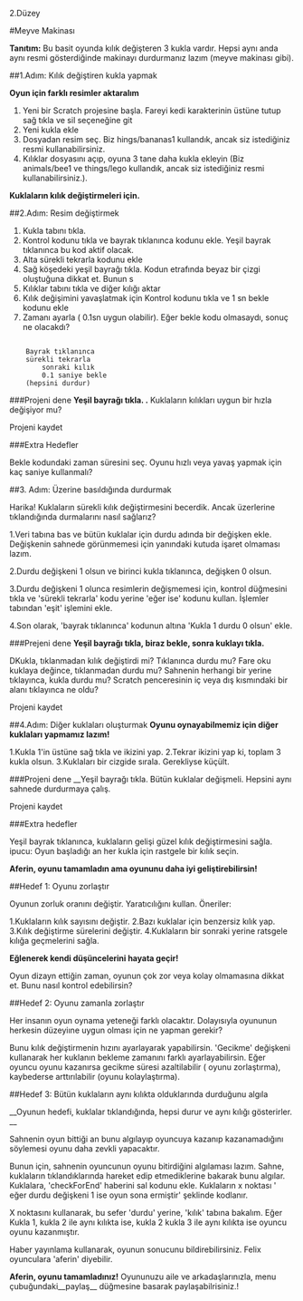2.Düzey

#Meyve Makinası

__Tanıtım:__
Bu basit oyunda kılık değişteren 3 kukla vardır. Hepsi aynı anda aynı resmi gösterdiğinde makinayı durdurmanız lazım (meyve makinası gibi).

##1.Adım: Kılık değiştiren kukla yapmak

__Oyun için farklı resimler aktaralım__

1. Yeni bir Scratch projesine başla. Fareyi kedi karakterinin üstüne tutup sağ tıkla ve sil seçeneğine git
2. Yeni kukla ekle
3. Dosyadan resim seç. Biz hings/bananas1 kullandık, ancak siz istediğiniz resmi kullanabilirsiniz.
4. Kılıklar dosyasını açıp, oyuna 3 tane daha kukla ekleyin
(Biz animals/bee1 ve things/lego kullandık, ancak siz istediğiniz resmi kullanabilirsiniz.).

__Kuklaların kılık değiştirmeleri için.__

##2.Adım: Resim değiştirmek

1. Kukla tabını tıkla.
2. Kontrol kodunu tıkla ve bayrak tıklanınca kodunu ekle. Yeşil bayrak tıklanınca bu kod aktif olacak.
3. Alta sürekli tekrarla kodunu ekle
4. Sağ köşedeki yeşil bayrağı tıkla. Kodun etrafında beyaz bir çizgi oluştuğuna dikkat et. Bunun s
5. Kılıklar tabını tıkla ve diğer kılığı aktar
6. Kılık değişimini yavaşlatmak için Kontrol kodunu tıkla ve 1 sn bekle kodunu ekle
7. Zamanı ayarla ( 0.1sn uygun olabilir). Eğer bekle kodu olmasaydı, sonuç ne olacakdı?
```scratch

	Bayrak tıklanınca
	sürekli tekrarla	
		sonraki kılık
		0.1 saniye bekle
	(hepsini durdur)
```

###Projeni dene
__Yeşil bayrağı tıkla. .__ 
Kuklaların kılıkları uygun bir hızla değişiyor mu? 

Projeni kaydet

###Extra Hedefler

Bekle kodundaki zaman süresini seç. Oyunu hızlı veya yavaş yapmak için kaç saniye kullanmalı?

##3. Adım: Üzerine basıldığında durdurmak

Harika! Kuklaların sürekli kılık değiştirmesini becerdik. Ancak üzerlerine tıklandığında durmalarını nasıl sağlarız? 

1.Veri tabına bas ve bütün kuklalar için durdu adında bir değişken ekle. Değişkenin sahnede görünmemesi için yanındaki kutuda işaret olmaması lazım.

2.Durdu değişkeni 1 olsun ve birinci kukla tıklanınca, değişken 0 olsun.

3.Durdu değişkeni 1 olunca resimlerin değişmemesi için, kontrol düğmesini tıkla ve 'sürekli tekrarla' kodu yerine 'eğer ise' kodunu kullan. İşlemler tabından 'eşit' işlemini ekle.

4.Son olarak, 'bayrak tıklanınca' kodunun altına 'Kukla 1 durdu 0 olsun' ekle.

###Prejeni dene
__Yeşil bayrağı tıkla, biraz bekle, sonra kuklayı tıkla.__ 

DKukla, tıklanmadan kılık değiştirdi mi? Tıklanınca durdu mu? Fare oku kuklaya değince, tıklanmadan durdu mu? Sahnenin herhangi bir yerine tıklayınca, kukla durdu mu? 
Scratch penceresinin iç veya dış kısmındaki bir alanı tıklayınca ne oldu?

Projeni kaydet

##4.Adım: Diğer kuklaları oluşturmak
__Oyunu oynayabilmemiz için diğer kuklaları yapmamız lazım!__

1.Kukla 1'in üstüne sağ tıkla ve ikizini yap.
2.Tekrar ikizini yap ki, toplam 3 kukla olsun.
3.Kuklaları bir cizgide sırala. Gerekliyse küçült.

###Projeni dene
__Yeşil bayrağı tıkla. Bütün kuklalar değişmeli. Hepsini aynı sahnede durdurmaya çalış.

Projeni kaydet

###Extra hedefler

Yeşil bayrak tıklanınca, kuklaların gelişi güzel kılık değiştirmesini sağla.
ipucu: Oyun başladığı an her kukla için rastgele bir kılık seçin.


__Aferin, oyunu tamamladın ama oyununu daha iyi geliştirebilirsin!__


##Hedef 1: Oyunu zorlaştır 

Oyunun zorluk oranını değiştir. Yaratıcılığını kullan. Öneriler:

1.Kuklaların kılık sayısını değiştir.
2.Bazı kuklalar için benzersiz kılık yap.
3.Kılık değiştirme sürelerini değiştir.
4.Kuklaların bir sonraki yerine ratsgele kılığa geçmelerini sağla.

__Eğlenerek kendi düşüncelerini hayata geçir!__

Oyun dizayn ettiğin zaman, oyunun çok zor veya kolay olmamasına dikkat et. Bunu nasıl kontrol edebilirsin?

##Hedef 2: Oyunu zamanla zorlaştır 

Her insanın oyun oynama yeteneği farklı olacaktır. Dolayısıyla oyununun herkesin düzeyiıne uygun olması için ne yapman gerekir?

Bunu kılık değiştirmenin hızını ayarlayarak yapabilirsin. 'Gecikme' değişkeni kullanarak her kuklanın bekleme zamanını farklı ayarlayabilirsin. Eğer oyuncu oyunu kazanırsa gecikme süresi azaltilabilir ( oyunu zorlaştırma), kaybederse arttırılabilir (oyunu kolaylaştırma).


##Hedef 3: Bütün kuklaların aynı kılıkta olduklarında durduğunu algıla

__Oyunun hedefi, kuklalar tıklandığında, hepsi durur ve aynı kılığı gösterirler. __

Sahnenin oyun bittiği an bunu algılayıp oyuncuya kazanıp kazanamadığını söylemesi oyunu daha zevkli yapacaktır. 

Bunun için, sahnenin oyuncunun oyunu bitirdiğini algılaması lazım. Sahne, kuklaların tıklandıklarında  hareket edip etmediklerine bakarak bunu algılar. Kuklalara, 'checkForEnd' haberini sal kodunu ekle.
Kuklaların x noktası  ' eğer durdu değişkeni 1 ise oyun sona ermiştir' şeklinde kodlanır.

X noktasını kullanarak, bu sefer 'durdu' yerine, 'kılık' tabına bakalım. Eğer Kukla 1, kukla 2 ile aynı kılıkta ise, kukla 2 kukla 3 ile aynı kılıkta ise oyuncu oyunu kazanmıştır.

Haber yayınlama kullanarak, oyunun sonucunu bildirebilirsiniz. Felix oyunculara 'aferin' diyebilir.


__Aferin, oyunu tamamladınız!__
Oyununuzu aile ve arkadaşlarınızla, menu çubuğundaki__paylaş__ düğmesine basarak paylaşabilrisiniz.!
